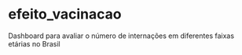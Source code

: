 # efeito_vacinacao
Dashboard para avaliar o número de internações em diferentes faixas etárias no Brasil
